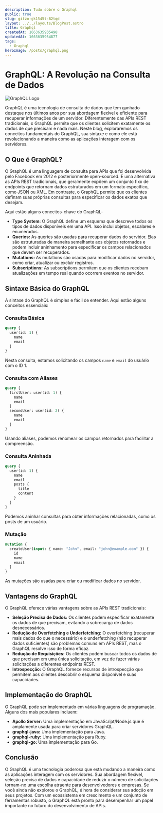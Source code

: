 ```yaml
---
description: Tudo sobre o Graphql
public: true
slug: gitzo-gk1545t-82tqd
layout: ../../layouts/BlogPost.astro
title: Graphql
createdAt: 1663635935498
updatedAt: 1663635954877
tags:
  - Graphql
heroImage: /posts/graphql.png
---
```



# GraphQL: A Revolução na Consulta de Dados

![GraphQL Logo](https://graphql.org/img/logo.svg) 


GraphQL é uma tecnologia de consulta de dados que tem ganhado destaque nos últimos anos por sua abordagem flexível e eficiente para recuperar informações de um servidor. Diferentemente das APIs REST tradicionais, o GraphQL permite que os clientes solicitem exatamente os dados de que precisam e nada mais. Neste blog, exploraremos os conceitos fundamentais do GraphQL, sua sintaxe e como ele está revolucionando a maneira como as aplicações interagem com os servidores.
## O Que é GraphQL?

O GraphQL é uma linguagem de consulta para APIs que foi desenvolvida pelo Facebook em 2012 e posteriormente open-sourced. É uma alternativa às APIs REST tradicionais, que geralmente expõem um conjunto fixo de endpoints que retornam dados estruturados em um formato específico, como JSON ou XML. Em contraste, o GraphQL permite que os clientes definam suas próprias consultas para especificar os dados exatos que desejam.

Aqui estão alguns conceitos-chave do GraphQL: 
- **Type System:**  O GraphQL define um esquema que descreve todos os tipos de dados disponíveis em uma API. Isso inclui objetos, escalares e enumerados. 
- **Queries:**  As queries são usadas para recuperar dados do servidor. Elas são estruturadas de maneira semelhante aos objetos retornados e podem incluir aninhamento para especificar os campos relacionados que devem ser recuperados. 
- **Mutations:**  As mutations são usadas para modificar dados no servidor, como criar, atualizar ou excluir registros. 
- **Subscriptions:**  As subscriptions permitem que os clientes recebam atualizações em tempo real quando ocorrem eventos no servidor.
## Sintaxe Básica do GraphQL

A sintaxe do GraphQL é simples e fácil de entender. Aqui estão alguns conceitos essenciais:
### Consulta Básica

```graphql
query {
  user(id: 1) {
    name
    email
  }
}
```



Nesta consulta, estamos solicitando os campos `name` e `email` do usuário com o ID 1.
### Consulta com Aliases

```graphql
query {
  firstUser: user(id: 1) {
    name
    email
  }
  secondUser: user(id: 2) {
    name
    email
  }
}
```



Usando aliases, podemos renomear os campos retornados para facilitar a compreensão.
### Consulta Aninhada

```graphql
query {
  user(id: 1) {
    name
    email
    posts {
      title
      content
    }
  }
}
```



Podemos aninhar consultas para obter informações relacionadas, como os posts de um usuário.
### Mutação

```graphql
mutation {
  createUser(input: { name: "John", email: "john@example.com" }) {
    id
    name
    email
  }
}
```



As mutações são usadas para criar ou modificar dados no servidor.
## Vantagens do GraphQL

O GraphQL oferece várias vantagens sobre as APIs REST tradicionais: 
- **Seleção Precisa de Dados:**  Os clientes podem especificar exatamente os dados de que precisam, evitando a sobrecarga de dados desnecessários. 
- **Redução de Overfetching e Underfetching:**  O overfetching (recuperar mais dados do que o necessário) e o underfetching (não recuperar dados suficientes) são problemas comuns em APIs REST, mas o GraphQL resolve isso de forma eficaz. 
- **Redução de Requisições:**  Os clientes podem buscar todos os dados de que precisam em uma única solicitação, em vez de fazer várias solicitações a diferentes endpoints REST. 
- **Introspecção:**  O GraphQL fornece recursos de introspecção que permitem aos clientes descobrir o esquema disponível e suas capacidades.
## Implementação do GraphQL

O GraphQL pode ser implementado em várias linguagens de programação. Alguns dos mais populares incluem: 
- **Apollo Server:**  Uma implementação em JavaScript/Node.js que é amplamente usada para criar servidores GraphQL. 
- **graphql-java:**  Uma implementação para Java. 
- **graphql-ruby:**  Uma implementação para Ruby. 
- **graphql-go:**  Uma implementação para Go.
## Conclusão

O GraphQL é uma tecnologia poderosa que está mudando a maneira como as aplicações interagem com os servidores. Sua abordagem flexível, seleção precisa de dados e capacidade de reduzir o número de solicitações tornam-no uma escolha atraente para desenvolvedores e empresas. Se você ainda não explorou o GraphQL, é hora de considerar sua adoção em seus projetos. Com um ecossistema em crescimento e um conjunto de ferramentas robusto, o GraphQL está pronto para desempenhar um papel importante no futuro do desenvolvimento de APIs.
